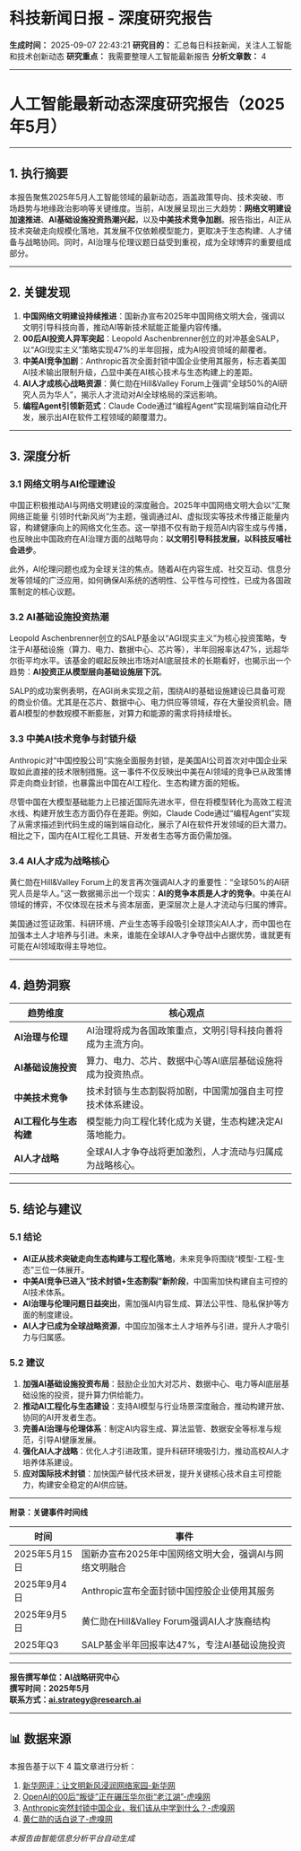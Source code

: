 # 科技新闻日报 - 深度研究报告

**生成时间：** 2025-09-07 22:43:21
**研究目的：** 汇总每日科技新闻，关注人工智能和技术创新动态
**研究重点：** 我需要整理人工智能最新报告
**分析文章数：** 4

---

# 人工智能最新动态深度研究报告（2025年5月）

---

## 1. 执行摘要

本报告聚焦2025年5月人工智能领域的最新动态，涵盖政策导向、技术突破、市场趋势与地缘政治影响等关键维度。当前，AI发展呈现出三大趋势：**网络文明建设加速推进**、**AI基础设施投资热潮兴起**，以及**中美技术竞争加剧**。报告指出，AI正从技术突破走向规模化落地，其发展不仅依赖模型能力，更取决于生态构建、人才储备与战略协同。同时，AI治理与伦理议题日益受到重视，成为全球博弈的重要组成部分。

---

## 2. 关键发现

1. **中国网络文明建设持续推进**：国新办宣布2025年中国网络文明大会，强调以文明引导科技向善，推动AI等新技术赋能正能量内容传播。
2. **00后AI投资人异军突起**：Leopold Aschenbrenner创立的对冲基金SALP，以“AGI现实主义”策略实现47%的半年回报，成为AI投资领域的颠覆者。
3. **中美AI竞争加剧**：Anthropic首次全面封锁中国企业使用其服务，标志着美国AI技术输出限制升级，凸显中美在AI核心技术与生态构建上的差距。
4. **AI人才成核心战略资源**：黄仁勋在Hill&Valley Forum上强调“全球50%的AI研究人员为华人”，揭示人才流动对AI全球格局的深远影响。
5. **编程Agent引领新范式**：Claude Code通过“编程Agent”实现端到端自动化开发，展示出AI在软件工程领域的颠覆潜力。

---

## 3. 深度分析

### 3.1 网络文明与AI伦理建设

中国正积极推动AI与网络文明建设的深度融合。2025年中国网络文明大会以“汇聚网络正能量 引领时代新风尚”为主题，强调通过AI、虚拟现实等技术传播正能量内容，构建健康向上的网络文化生态。这一举措不仅有助于规范AI内容生成与传播，也反映出中国政府在AI治理方面的战略导向：**以文明引导科技发展，以科技反哺社会进步**。

此外，AI伦理问题也成为全球关注的焦点。随着AI在内容生成、社交互动、信息分发等领域的广泛应用，如何确保AI系统的透明性、公平性与可控性，已成为各国政策制定的核心议题。

### 3.2 AI基础设施投资热潮

Leopold Aschenbrenner创立的SALP基金以“AGI现实主义”为核心投资策略，专注于AI基础设施（算力、电力、数据中心、芯片等），半年回报率达47%，远超华尔街平均水平。该基金的崛起反映出市场对AI底层技术的长期看好，也揭示出一个趋势：**AI投资正从模型层向基础设施层下沉**。

SALP的成功案例表明，在AGI尚未实现之前，围绕AI的基础设施建设已具备可观的商业价值。尤其是在芯片、数据中心、电力供应等领域，存在大量投资机会。随着AI模型的参数规模不断膨胀，对算力和能源的需求将持续增长。

### 3.3 中美AI技术竞争与封锁升级

Anthropic对“中国控股公司”实施全面服务封锁，是美国AI公司首次对中国企业采取如此直接的技术限制措施。这一事件不仅反映出中美在AI领域的竞争已从政策博弈走向商业封锁，也暴露出中国在AI工程化、生态构建方面的短板。

尽管中国在大模型基础能力上已接近国际先进水平，但在将模型转化为高效工程流水线、构建开放生态方面仍存在差距。例如，Claude Code通过“编程Agent”实现了从需求描述到代码生成的端到端自动化，展示了AI在软件开发领域的巨大潜力。相比之下，国内在AI工程化工具链、开发者生态等方面仍需加强。

### 3.4 AI人才成为战略核心

黄仁勋在Hill&Valley Forum上的发言再次强调AI人才的重要性：“全球50%的AI研究人员是华人。”这一数据揭示出一个现实：**AI的竞争本质是人才的竞争**。中美在AI领域的博弈，不仅体现在技术与资本层面，更深层次上是人才流动与归属的博弈。

美国通过签证政策、科研环境、产业生态等手段吸引全球顶尖AI人才，而中国也在加强本土人才培养与引进。未来，谁能在全球AI人才争夺战中占据优势，谁就更有可能在AI领域取得主导地位。

---

## 4. 趋势洞察

| 趋势维度 | 核心观点 |
|----------|----------|
| **AI治理与伦理** | AI治理将成为各国政策重点，文明引导科技向善将成为主流方向。 |
| **AI基础设施投资** | 算力、电力、芯片、数据中心等AI底层基础设施将成为投资热点。 |
| **中美技术竞争** | 技术封锁与生态割裂将加剧，中国需加强自主可控技术体系建设。 |
| **AI工程化与生态构建** | 模型能力向工程化转化成为关键，生态构建决定AI落地能力。 |
| **AI人才战略** | 全球AI人才争夺战将更加激烈，人才流动与归属成为战略核心。 |

---

## 5. 结论与建议

### 5.1 结论

- **AI正从技术突破走向生态构建与工程化落地**，未来竞争将围绕“模型-工程-生态”三位一体展开。
- **中美AI竞争已进入“技术封锁+生态割裂”新阶段**，中国需加快构建自主可控的AI技术体系。
- **AI治理与伦理问题日益突出**，需加强AI内容生成、算法公平性、隐私保护等方面的制度建设。
- **AI人才已成为全球战略资源**，中国应加强本土人才培养与引进，提升人才吸引力与归属感。

### 5.2 建议

1. **加强AI基础设施投资布局**：鼓励企业加大对芯片、数据中心、电力等AI底层基础设施的投资，提升算力供给能力。
2. **推动AI工程化与生态建设**：支持AI模型与行业场景深度融合，推动构建开放、协同的AI开发者生态。
3. **完善AI治理与伦理体系**：制定AI内容生成、算法监管、数据安全等标准与规范，引导AI健康发展。
4. **强化AI人才战略**：优化人才引进政策，提升科研环境吸引力，推动高校AI人才培养体系建设。
5. **应对国际技术封锁**：加快国产替代技术研发，提升关键核心技术自主可控能力，构建安全稳定的AI供应链。

---

**附录：关键事件时间线**

| 时间 | 事件 |
|------|------|
| 2025年5月15日 | 国新办宣布2025年中国网络文明大会，强调AI与网络文明融合 |
| 2025年9月4日 | Anthropic宣布全面封锁中国控股企业使用其服务 |
| 2025年9月5日 | 黄仁勋在Hill&Valley Forum强调AI人才族裔结构 |
| 2025年Q3 | SALP基金半年回报率达47%，专注AI基础设施投资 |

--- 

**报告撰写单位：AI战略研究中心**  
**撰写时间：2025年5月**  
**联系方式：ai.strategy@research.ai**

---

## 📊 数据来源

本报告基于以下 4 篇文章进行分析：

1. [新华网评：让文明新风浸润网络家园-新华网](https://www.news.cn/comments/20250515/a6d01b75354b4129b4726ba8cdfecb27/c.html)
2. [OpenAI的00后“叛徒”正在碾压华尔街“老江湖”-虎嗅网](https://www.huxiu.com/article/4764117.html)
3. [Anthropic突然封锁中国企业，我们该从中学到什么？-虎嗅网](https://www.huxiu.com/article/4764020.html)
4. [黄仁勋的话白说了-虎嗅网](https://www.huxiu.com/article/4764394.html)

*本报告由智能信息分析平台自动生成*